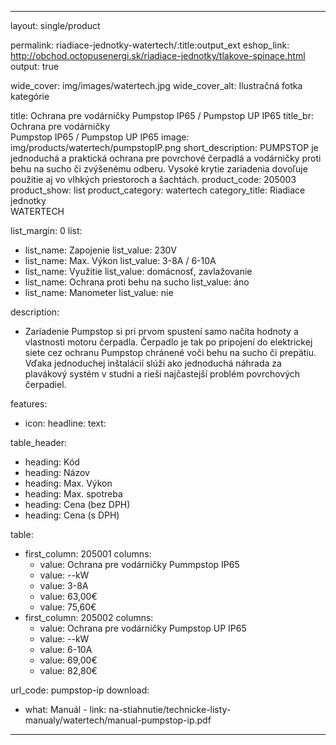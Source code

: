 --- 

layout: single/product

permalink: riadiace-jednotky-watertech/:title:output_ext
eshop_link: http://obchod.octopusenergi.sk/riadiace-jednotky/tlakove-spinace.html
output: true

wide_cover: img/images/watertech.jpg
wide_cover_alt: Ilustračná fotka kategórie

title: Ochrana pre vodárničky Pumpstop IP65 / Pumpstop UP IP65
title_br: Ochrana pre vodárničky <br> Pumpstop IP65 / Pumpstop UP IP65
image: img/products/watertech/pumpstopIP.png
short_description: PUMPSTOP je jednoduchá a praktická ochrana pre povrchové čerpadlá a vodárničky proti behu na sucho či zvýšenému odberu. Vysoké krytie zariadenia dovoľuje použitie aj vo vlhkých priestoroch a šachtách.
product_code: 205003
product_show: list 
product_category: watertech
category_title: Riadiace jednotky <br> WATERTECH
 
list_margin: 0
list: 
  - list_name: Zapojenie
    list_value: 230V 
  - list_name: Max. Výkon
    list_value: 3-8A / 6-10A
  - list_name: Využitie 
    list_value: domácnosť, zavlažovanie
  - list_name: Ochrana proti behu na sucho
    list_value: áno
  - list_name: Manometer
    list_value: nie

description: 
  - Zariadenie Pumpstop si pri prvom spustení samo načíta hodnoty a vlastnosti motoru čerpadla. Čerpadlo je tak po pripojení do elektrickej siete cez ochranu Pumpstop chránené voči behu na sucho či prepätiu. Vďaka jednoduchej inštalácií slúži ako jednoduchá náhrada za plavákový systém v studni a rieši najčastejší problém povrchových čerpadiel.

features: 
  - icon: 
    headline: 
    text: 

table_header:
  - heading: Kód
  - heading: Názov
  - heading: Max. Výkon
  - heading: Max. spotreba
  - heading: Cena (bez DPH)
  - heading: Cena (s DPH)

table:
  - first_column: 205001
    columns: 
      - value: Ochrana pre vodárničky Pummpstop IP65
      - value: --kW
      - value: 3-8A 
      - value: 63,00€
      - value: 75,60€
  - first_column: 205002
    columns: 
      - value: Ochrana pre vodárničky Pumpstop UP IP65
      - value: --kW
      - value: 6-10A 
      - value: 69,00€
      - value: 82,80€

url_code: pumpstop-ip
download:
  - what: Manuál - 
    link: na-stiahnutie/technicke-listy-manualy/watertech/manual-pumpstop-ip.pdf

---